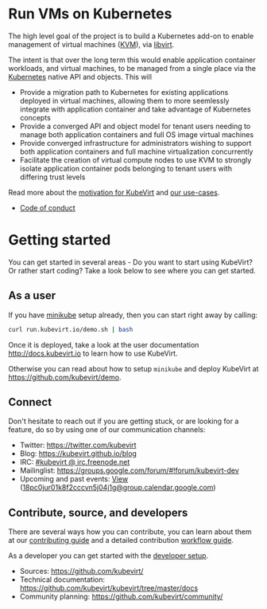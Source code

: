 # Run VMs on Kubernetes

The high level goal of the project is to build a Kubernetes add-on to enable
management of virtual machines ([KVM](https://www.linux-kvm.org)), via
[libvirt](https://libvirt.org).

The intent is that over the long term this would enable application container
workloads, and virtual machines, to be managed from a single place via the
[Kubernetes](https://kubernetes.io) native API and objects.
This will

* Provide a migration path to Kubernetes for existing applications deployed in
  virtual machines, allowing them to more seemlessly integrate with application
  container and take advantage of Kubernetes concepts
* Provide a converged API and object model for tenant users needing to manage
  both application containers and full OS image virtual machines
* Provide converged infrastructure for administrators wishing to support both
  application containers and full machine virtualization concurrently
* Facilitate the creation of virtual compute nodes to use KVM to strongly isolate
  application container pods belonging to tenant users with differing trust
  levels

Read more about the [motivation for KubeVirt](about) and [our
use-cases](use-cases).

* [Code of conduct](conduct)

# Getting started

You can get started in several areas - Do you want to start using KubeVirt?
Or rather start coding? Take a look below to see where you can get started.

## As a user

If you have [minikube](https://github.com/kubernetes/minikube/) setup already,
then you can start right away by calling:

```bash
curl run.kubevirt.io/demo.sh | bash
```

Once it is deployed, take a look at the user documentation
<http://docs.kubevirt.io> to learn how to use KubeVirt.

Otherwise you can read about how to setup `minikube` and deploy KubeVirt at
<https://github.com/kubevirt/demo>.

## Connect

Don't hesitate to reach out if you are getting stuck, or are looking for a
feature, do so by using one of our communication channels:

* Twitter: <https://twitter.com/kubevirt>
* Blog: <https://kubevirt.github.io/blog>
* IRC: [#kubevirt @ irc.freenode.net](https://kiwiirc.com/client/irc.freenode.net/kubevirt)
* Mailinglist: <https://groups.google.com/forum/#!forum/kubevirt-dev>
* Upcoming and past events: 
  [View](https://calendar.google.com/calendar/embed?src=18pc0jur01k8f2cccvn5j04j1g%40group.calendar.google.com&ctz=Etc%2FGMT)
  (18pc0jur01k8f2cccvn5j04j1g@group.calendar.google.com)

## Contribute, source, and developers

There are several ways how you can contribute, you can learn about them at
our [contributing guide](contrib) and a detailed contribution
[workflow guide](contrib-workflow).

As a developer you can get started with the
[developer setup](https://github.com/kubevirt/kubevirt/blob/master/docs/getting-started.md).

* Sources: <https://github.com/kubevirt/>
* Technical documentation:
  <https://github.com/kubevirt/kubevirt/tree/master/docs>
* Community planning: <https://github.com/kubevirt/community/>

